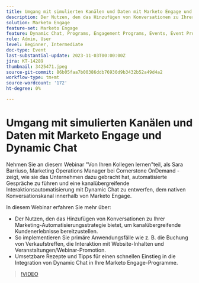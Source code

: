 ```yaml
---
title: Umgang mit simulierten Kanälen und Daten mit Marketo Engage und Dynamic Chat
description: Der Nutzen, den das Hinzufügen von Konversationen zu Ihrer Marketing-Automatisierungsstrategie bietet, um kanalübergreifende Kundenerlebnisse bereitzustellen.  So implementieren Sie primäre Anwendungsfälle wie z. B. die Buchung von Verkaufstreffen, die Interaktion mit Website-Inhalten und Veranstaltungen/Webinar-Promotion.  Umsetzbare Rezepte und Tipps für einen schnellen Einstieg in die Integration von Dynamic Chat in Ihre Marketo Engage-Programme.
solution: Marketo Engage
feature-set: Marketo Engage
feature: Dynamic Chat, Programs, Engagement Programs, Events, Event Programs
role: Admin, User
level: Beginner, Intermediate
doc-type: Event
last-substantial-update: 2023-11-03T00:00:00Z
jira: KT-14289
thumbnail: 3425471.jpeg
source-git-commit: 86b05faa7b00386ddb76930d9b3432b52a49d4a2
workflow-type: tm+mt
source-wordcount: '172'
ht-degree: 0%

---
```



# Umgang mit simulierten Kanälen und Daten mit Marketo Engage und Dynamic Chat

Nehmen Sie an diesem Webinar &quot;Von Ihren Kollegen lernen&quot;teil, als Sara Barriuso, Marketing Operations Manager bei Cornerstone OnDemand - zeigt, wie sie das Unternehmen dazu gebracht hat, automatisierte Gespräche zu führen und eine kanalübergreifende Interaktionsautomatisierung mit Dynamic Chat zu entwerfen, dem nativen Konversationskanal innerhalb von Marketo Engage.

In diesem Webinar erfahren Sie mehr über:

* Der Nutzen, den das Hinzufügen von Konversationen zu Ihrer Marketing-Automatisierungsstrategie bietet, um kanalübergreifende Kundenerlebnisse bereitzustellen.
* So implementieren Sie primäre Anwendungsfälle wie z. B. die Buchung von Verkaufstreffen, die Interaktion mit Website-Inhalten und Veranstaltungen/Webinar-Promotion.
* Umsetzbare Rezepte und Tipps für einen schnellen Einstieg in die Integration von Dynamic Chat in Ihre Marketo Engage-Programme.

>[!VIDEO](https://video.tv.adobe.com/v/3425471/?learn=on)